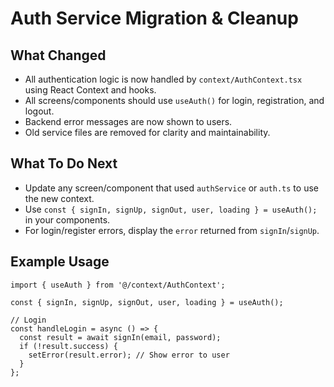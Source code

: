 # Auth Service Migration & Cleanup

## What Changed
- All authentication logic is now handled by `context/AuthContext.tsx` using React Context and hooks.
- All screens/components should use `useAuth()` for login, registration, and logout.
- Backend error messages are now shown to users.
- Old service files are removed for clarity and maintainability.

## What To Do Next
- Update any screen/component that used `authService` or `auth.ts` to use the new context.
- Use `const { signIn, signUp, signOut, user, loading } = useAuth();` in your components.
- For login/register errors, display the `error` returned from `signIn`/`signUp`.

## Example Usage
```tsx
import { useAuth } from '@/context/AuthContext';

const { signIn, signUp, signOut, user, loading } = useAuth();

// Login
const handleLogin = async () => {
  const result = await signIn(email, password);
  if (!result.success) {
    setError(result.error); // Show error to user
  }
};
```

